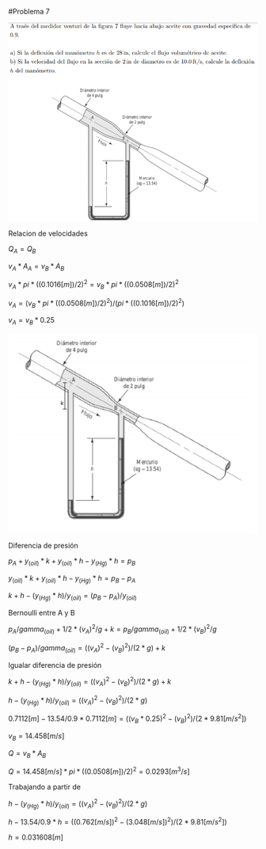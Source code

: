 #Problema 7

![](p7.png)

Relacion de velocidades

$Q_A = Q_B$

$v_A * A_A = v_B * A_B$

$v_A * pi * ((0.1016[m])/2)^2 = v_B * pi * ((0.0508[m])/2)^2$

$v_A = (v_B * pi * ((0.0508[m])/2)^2) / (pi * ((0.1016[m])/2)^2)$

$v_A = v_B * 0.25$

![](diag.png)

Diferencia de presión

$p_A + y_(oil) * k + y_(oil) * h - y_(Hg) * h = p_B$

$y_(oil) * k + y_(oil) * h - y_(Hg) * h = p_B - p_A$

$k + h - (y_(Hg) * h)/y_(oil) = (p_B - p_A) / y_(oil)$

Bernoulli entre A y B

$p_A / gamma_(oil) + 1/2 * (v_A)^2 / g + k = p_B / gamma_(oil) + 1/2 * (v_B)^2 / g$

$(p_B - p_A) / gamma_(oil) = ((v_A)^2 - (v_B)^2) / (2 * g) + k$

Igualar diferencia de presión

$k + h - (y_(Hg) * h)/y_(oil) = ((v_A)^2 - (v_B)^2) / (2 * g) + k$

$h - (y_(Hg) * h)/y_(oil) = ((v_A)^2 - (v_B)^2) / (2 * g)$

$0.7112[m] - 13.54/0.9 * 0.7112[m] = ((v_B * 0.25)^2 - (v_B)^2) / (2 * 9.81[m/s^2])$

$v_B = 14.458[m/s]$

$Q = v_B * A_B$

$Q = 14.458[m/s] * pi * ((0.0508[m])/2)^2 = 0.0293[m^3/s]$

Trabajando a partir de

$h - (y_(Hg) * h)/y_(oil) = ((v_A)^2 - (v_B)^2) / (2 * g)$

$h - 13.54/0.9 * h = ((0.762[m/s])^2 - (3.048[m/s])^2) / (2 * 9.81[m/s^2])$

$h = 0.031608[m]$